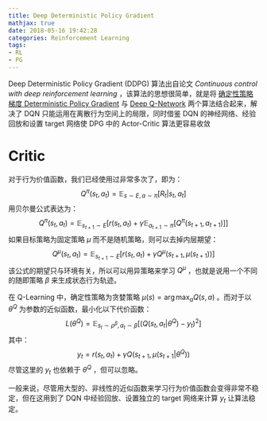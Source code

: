 ```yaml
---
title: Deep Deterministic Policy Gradient
mathjax: true
date: 2018-05-16 19:42:28
categories: Reinforcement Learning
tags:
- RL
- PG
---
```


Deep Deterministic Policy Gradient (DDPG) 算法出自论文 *Continuous control with deep reinforcement learning* ，该算法的思想很简单，就是将 [确定性策略梯度 Deterministic Policy Gradient](https://bluefisher.github.io/2018/05/16/%E7%A1%AE%E5%AE%9A%E6%80%A7%E7%AD%96%E7%95%A5%E6%A2%AF%E5%BA%A6-Deterministic-Policy-Gradient/) 与 [Deep Q-Network](https://bluefisher.github.io/2018/05/07/Deep-Q-Network/) 两个算法结合起来，解决了 DQN 只能运用在离散行为空间上的局限，同时借鉴 DQN 的神经网络、经验回放和设置 target 网络使  DPG 中的 Actor-Critic 算法更容易收敛

<!--more-->

# Critic

对于行为价值函数，我们已经使用过非常多次了，即为：
$$
Q^\pi(s_t,a_t) = \mathbb{E}_{s \sim E, a \sim \pi} [R_t|s_t,a_t]
$$
用贝尔曼公式表达为：
$$
Q^\pi(s_t,a_t) = \mathbb{E}_{s_{t+1} \sim E} \big[ r(s_t,a_t) + \gamma \mathbb{E}_{a_{t+1} \sim \pi}[ Q^\pi(s_{t+1},a_{t+1}) ] \big]
$$
如果目标策略为固定策略 $\mu$ 而不是随机策略，则可以去掉内层期望：
$$
Q^\mu(s_t,a_t) = \mathbb{E}_{s_{t+1} \sim E} \big[r(s_t,a_t) + \gamma Q^\mu(s_{t+1},\mu(s_{t+1}))\big]
$$
该公式的期望只与环境有关，所以可以用异策略来学习 $Q^\mu$ ，也就是说用一个不同的随即策略 $\beta$ 来生成状态行为轨迹。

在 Q-Learning 中，确定性策略为贪婪策略 $\mu(s)=\arg\max_a Q(s,a)$ 。而对于以 $\theta^Q$ 为参数的近似函数，最小化以下代价函数：
$$
L(\theta^Q) = \mathbb{E}_{s_t\sim\rho^\beta, a_t\sim\beta} \left[ ( Q(s_t,a_t|\theta^Q) - y_t )^2 \right]
$$
其中：
$$
y_t = r(s_t,a_t)+\gamma Q(s_{t+1},\mu(s_{t+1}| \theta^Q))
$$
尽管这里的 $y_t$ 也依赖于 $\theta^Q$ ，但可以忽略。

一般来说，尽管用大型的、非线性的近似函数来学习行为价值函数会变得非常不稳定，但在这用到了 DQN 中经验回放、设置独立的 target 网络来计算 $y_t$ 让算法稳定。

